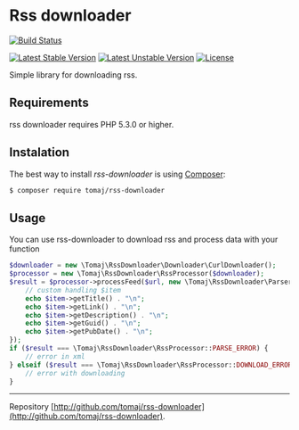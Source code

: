 Rss downloader
==============

[![Build Status](https://secure.travis-ci.org/tomaj/rss-downloader.png)](http://travis-ci.org/tomaj/rss-downloader)

[![Latest Stable Version](https://poser.pugx.org/tomaj/rss-downloader/v/stable.svg)](https://packagist.org/packages/tomaj/rss-downloader)
[![Latest Unstable Version](https://poser.pugx.org/tomaj/rss-downloader/v/unstable.svg)](https://packagist.org/packages/tomaj/rss-downloader)
[![License](https://poser.pugx.org/tomaj/rss-downloader/license.svg)](https://packagist.org/packages/tomaj/rss-downloader)

Simple library for downloading rss.

Requirements
------------

rss downloader requires PHP 5.3.0 or higher.

Instalation
-----------

The best way to install *rss-downloader* is using [Composer](http://getcomposer.org/):

```sh
$ composer require tomaj/rss-downloader
```

Usage
-----

You can use rss-downloader to download rss and process data with your function

```php
$downloader = new \Tomaj\RssDownloader\Downloader\CurlDownloader();
$processor = new \Tomaj\RssDownloader\RssProcessor($downloader);
$result = $processor->processFeed($url, new \Tomaj\RssDownloader\Parser\RssParser(), function(\Tomaj\RssDownloader\FeedItem $item) {
	// custom handling $item
	echo $item->getTitle() . "\n";
	echo $item->getLink() . "\n";
	echo $item->getDescription() . "\n";
	echo $item->getGuid() . "\n";
	echo $item->getPubDate() . "\n";
});
if ($result === \Tomaj\RssDownloader\RssProcessor::PARSE_ERROR) {
	// error in xml
} elseif ($result === \Tomaj\RssDownloader\RssProcessor::DOWNLOAD_ERROR) {
	// error with downloading
}

```

-----

Repository [http://github.com/tomaj/rss-downloader](http://github.com/tomaj/rss-downloader).